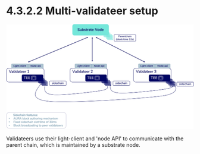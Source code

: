 # 4.3.2.2  Multi-validateer setup

![Multi-validateer setup diagram](<../../../.gitbook/assets/4.3.2.2 Multi-Validateer Setup.jpg>)

Validateers use their light-client and 'node API' to communicate with the parent chain, which is maintained by a substrate node.
